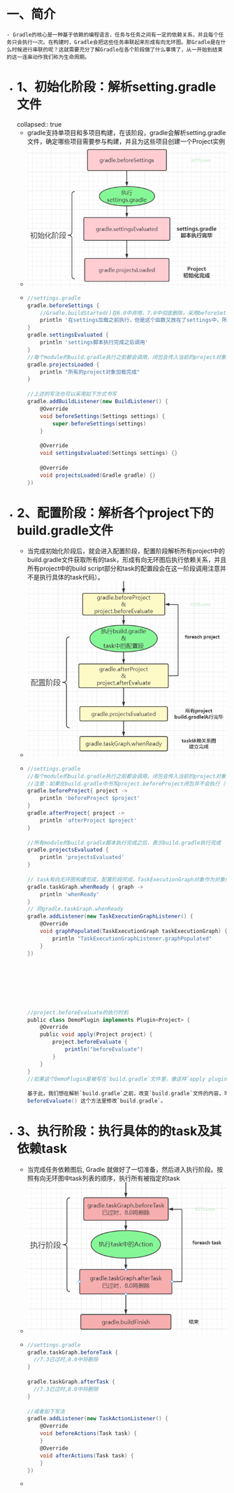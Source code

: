 # 一、简介
	- Gradle的核心是一种基于依赖的编程语言，任务与任务之间有一定的依赖关系，并且每个任务只会执行一次。在构建时，Gradle会把这些任务串联起来形成有向无环图。那Gradle是在什么时候进行串联的呢？这就需要充分了解Gradle在各个阶段做了什么事情了，从一开始到结束的这一连串动作我们称为生命周期。
- # 1、初始化阶段：解析setting.gradle文件
  collapsed:: true
	- gradle支持单项目和多项目构建，在该阶段，gradle会解析setting.gradle文件，确定哪些项目需要参与构建，并且为这些项目创建一个Project实例
	- ![image.png](../assets/image_1664526248423_0.png)
	- ```groovy
	  //settings.gradle
	  gradle.beforeSettings {
	      //Gradle.buildStarted()在6.0中弃用，7.0中彻底删除，采用beforeSettings替代
	      println '在settings加载之前执行，但是这个函数又放在了settings中，所以不会执行'
	  }
	  gradle.settingsEvaluated {
	      println 'settings脚本执行完成之后调用'
	  }
	  //每个module的build.gradle执行之前都会调用，闭包会传入当前的project对象作为参数
	  gradle.projectsLoaded {
	      println "所有的project对象加载完成"
	  }
	  
	  //上述的写法也可以采用如下方式书写
	  gradle.addBuildListener(new BuildListener() {
	      @Override
	      void beforeSettings(Settings settings) {
	          super.beforeSettings(settings)
	      }
	      
	      @Override
	      void settingsEvaluated(Settings settings) {}
	  
	      @Override
	      void projectsLoaded(Gradle gradle) {}
	  })
	  
	  ```
- # 2、配置阶段：解析各个project下的build.gradle文件
	- 当完成初始化阶段后，就会进入配置阶段，配置阶段解析所有project中的build.gradle文件获取所有的task，形成有向无环图后执行依赖关系，并且所有project中的build script部分和task的配置段会在这一阶段调用注意并不是执行具体的task代码）。
	- ![image.png](../assets/image_1664526302684_0.png)
	- ```groovy
	  //settings.gradle
	  //每个module的build.gradle执行之前都会调用，闭包会传入当前的project对象作为参数
	  //注意：如果在build.gradle中书写project.beforeProject闭包并不会执行（子模块的情况另说），参照gradle.beforeSettings函数
	  gradle.beforeProject{ project ->
	      println 'beforeProject $project'
	  }
	  gradle.afterProject{ project ->
	      println 'afterProject $project'
	  }
	  
	  //所有module的build.gradle脚本执行完成之后，表示build.gradle执行完成
	  gradle.projectsEvaluated {
	      println 'projectsEvaluated'
	  }
	  
	  // task有向无环图构建完成，配置阶段完成，TaskExecutionGraph对象作为对象传入闭包
	  gradle.taskGraph.whenReady { graph ->
	      println 'whenReady'
	  }
	  // 同gradle.taskGraph.whenReady
	  gradle.addListener(new TaskExecutionGraphListener() {
	      @Override
	      void graphPopulated(TaskExecutionGraph taskExecutionGraph) {
	          println "TaskExecutionGraphListener.graphPopulated"
	      }
	  })
	  
	  
	  
	  
	  
	  
	  
	  //project.beforeEvaluate的执行时机
	  public class DemoPlugin implements Plugin<Project> {
	      @Override
	      public void apply(Project project) {
	          project.beforeEvaluate {
	              println("beforeEvaluate")
	          }
	      }
	  }
	  //如果这个DemoPlugin是被写在`build.gradle`文件里，像这样`apply plugin: 'demoPlugin'`，`beforeEvaluate()`方法不会执行，而如果是在rootPlugin里，调用subProject的`apply plugin 'demoPlugin'`，则`beforeEvaluate()`会被执行。原因是`beforeEvaluate()`这个方法是在解析`build.gradle`文件之前执行，在`build.gradle`中才注册`beforeEvaluate()`监听方法，已经晚了。
	  
	  基于此，我们想在解析`build.gradle`之前，改变`build.gradle`文件的内容，可以在
	  beforeEvaluate() 这个方法里修改`build.gradle`。
	  
	  ```
- # 3、执行阶段：执行具体的的task及其依赖task
	- 当完成任务依赖图后, Gradle 就做好了一切准备，然后进入执行阶段。按照有向无环图中task列表的顺序，执行所有被指定的task
	- ![image.png](../assets/image_1664527138396_0.png)
	- ```groovy
	  //settings.gradle
	  gradle.taskGraph.beforeTask {
	  	//7.3已过时,8.0中将删除
	  }
	  
	  gradle.taskGraph.afterTask {
	  	//7.3已过时,8.0中将删除
	  }
	  
	  //或者如下写法
	  gradle.addListener(new TaskActionListener() {
	      @Override
	      void beforeActions(Task task) {
	      }
	      @Override
	      void afterActions(Task task) {
	      }
	  })
	  
	  ```
	-